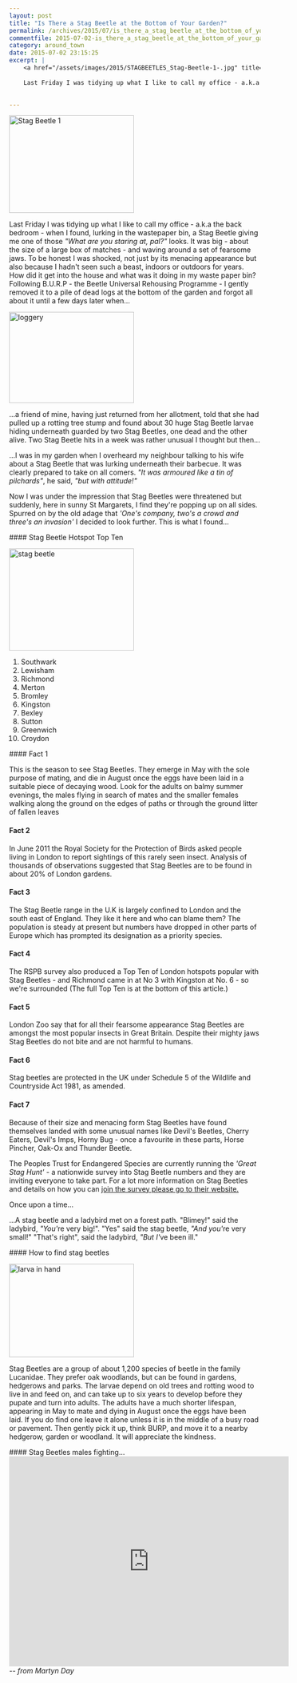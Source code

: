 ```yaml
---
layout: post
title: "Is There a Stag Beetle at the Bottom of Your Garden?"
permalink: /archives/2015/07/is_there_a_stag_beetle_at_the_bottom_of_your_garde.html
commentfile: 2015-07-02-is_there_a_stag_beetle_at_the_bottom_of_your_garde
category: around_town
date: 2015-07-02 23:15:25
excerpt: |
    <a href="/assets/images/2015/STAGBEETLES_Stag-Beetle-1-.jpg" title="See larger version of - Stag Beetle 1 "><img src="/assets/images/2015/STAGBEETLES_Stag-Beetle-1-_thumb.jpg" width="150" height="117" alt="Stag Beetle 1 " class="photo right" /></a>
    
    Last Friday I was tidying up what I like to call my office - a.k.a the back bedroom - when I found, lurking in the wastepaper bin, a Stag Beetle giving me one of those <em>"What are you staring at, pal?"</em> looks. It was big - about the size of a large box of matches - and waving around a set of fearsome jaws. 
    

---
```


<a href="/assets/images/2015/STAGBEETLES_Stag-Beetle-1-.jpg" title="See larger version of - Stag Beetle 1 "><img src="/assets/images/2015/STAGBEETLES_Stag-Beetle-1-_thumb.jpg" width="250" height="195" alt="Stag Beetle 1 " class="photo right" /></a>

Last Friday I was tidying up what I like to call my office - a.k.a the back bedroom - when I found, lurking in the wastepaper bin, a Stag Beetle giving me one of those <em>"What are you staring at, pal?"</em> looks. It was big - about the size of a large box of matches - and waving around a set of fearsome jaws. To be honest I was shocked, not just by its menacing appearance but also because I hadn't seen such a beast, indoors or outdoors for years. How did it get into the house and what was it doing in my waste paper bin? Following B.U.R.P - the Beetle Universal Rehousing Programme - I gently removed it to a pile of dead logs at the bottom of the garden and forgot all about it until a few days later when...

<a href="/assets/images/2015/STAGBEETLES_loggery.jpg" title="See larger version of - loggery"><img src="/assets/images/2015/STAGBEETLES_loggery_thumb.jpg" width="250" height="182" alt="loggery" class="photo right" /></a>

...a friend of mine, having just returned from her allotment, told that she had pulled up a rotting tree stump and found about 30 huge Stag Beetle larvae hiding underneath guarded by two Stag Beetles, one dead and the other alive. Two Stag Beetle hits in a week was rather unusual I thought but then...

...I was in my garden when I overheard my neighbour talking to his wife about a Stag Beetle that was lurking underneath their barbecue. It was clearly prepared to take on all comers. <em>"It was armoured like a tin of pilchards"</em>, he said, <em>"but with attitude!"</em>

Now I was under the impression that Stag Beetles were threatened but suddenly, here in sunny St Margarets, I find they're popping up on all sides. Spurred on by the old adage that <em>'One's company, two's a crowd and three's an invasion'</em> I decided to look further. This is what I found...

<div markdown="1" class="pullout">
#### Stag Beetle Hotspot Top Ten

<a href="/assets/images/2015/STAGBEETLES_stag-beetle.jpg" title="See larger version of - stag beetle"><img src="/assets/images/2015/STAGBEETLES_stag-beetle_thumb.jpg" width="250" height="204" alt="stag beetle" class="right" /></a>

1.  Southwark
2.  Lewisham
3.  Richmond
4.  Merton
5.  Bromley
6.  Kingston
7.  Bexley
8.  Sutton
9.  Greenwich
10. Croydon

</div>
#### Fact 1

This is the season to see Stag Beetles. They emerge in May with the sole purpose of mating, and die in August once the eggs have been laid in a suitable piece of decaying wood. Look for the adults on balmy summer evenings, the males flying in search of mates and the smaller females walking along the ground on the edges of paths or through the ground litter of fallen leaves

#### Fact 2

In June 2011 the Royal Society for the Protection of Birds asked people living in London to report sightings of this rarely seen insect. Analysis of thousands of observations suggested that Stag Beetles are to be found in about 20% of London gardens.

#### Fact 3

The Stag Beetle range in the U.K is largely confined to London and the south east of England. They like it here and who can blame them? The population is steady at present but numbers have dropped in other parts of Europe which has prompted its designation as a priority species.

#### Fact 4

The RSPB survey also produced a Top Ten of London hotspots popular with Stag Beetles - and Richmond came in at No 3 with Kingston at No. 6 - so we're surrounded (The full Top Ten is at the bottom of this article.)

#### Fact 5

London Zoo say that for all their fearsome appearance Stag Beetles are amongst the most popular insects in Great Britain. Despite their mighty jaws Stag Beetles do not bite and are not harmful to humans.

#### Fact 6

Stag beetles are protected in the UK under Schedule 5 of the Wildlife and Countryside Act 1981, as amended.

#### Fact 7

Because of their size and menacing form Stag Beetles have found themselves landed with some unusual names like Devil's Beetles, Cherry Eaters, Devil's Imps, Horny Bug - once a favourite in these parts, Horse Pincher, Oak-Ox and Thunder Beetle.

The Peoples Trust for Endangered Species are currently running the <em>'Great Stag Hunt'</em> - a nationwide survey into Stag Beetle numbers and they are inviting everyone to take part. For a lot more information on Stag Beetles and details on how you can [join the survey please go to their website.](http://www.ptes.org/stagbeetle)

<div markdown="1" class="box">
Once upon a time...

...A stag beetle and a ladybird met on a forest path. "Blimey!" said the ladybird, <em>"You'</em>re very big!". "Yes" said the stag beetle, <em>"And you'</em>re very small!" "That's right", said the ladybird, <em>"But I'</em>ve been ill."

</div>
#### How to find stag beetles

<a href="/assets/images/2015/STAGBEETLES_larva_in_hand.png" title="See larger version of - larva in hand"><img src="/assets/images/2015/STAGBEETLES_larva_in_hand_thumb.png" width="250" height="187" alt="larva in hand" class="photo right" /></a>

Stag Beetles are a group of about 1,200 species of beetle in the family Lucanidae. They prefer oak woodlands, but can be found in gardens, hedgerows and parks. The larvae depend on old trees and rotting wood to live in and feed on, and can take up to six years to develop before they pupate and turn into adults. The adults have a much shorter lifespan, appearing in May to mate and dying in August once the eggs have been laid. If you do find one leave it alone unless it is in the middle of a busy road or pavement. Then gently pick it up, think BURP, and move it to a nearby hedgerow, garden or woodland. It will appreciate the kindness.

<div markdown="1" class="box">
#### Stag Beetles males fighting...

<iframe width="560" height="420" src="https://www.youtube-nocookie.com/embed/r34FSI2HKPY?rel=0" frameborder="0" allowfullscreen>
</iframe>
</div>
<cite>-- from Martyn Day</cite>

